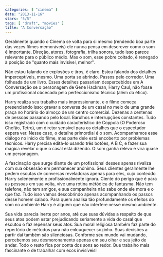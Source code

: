 ```yaml
---
categories: [ "cinema" ]
date: "2013-11-16"
stars: "5/5"
tags: [ "draft", "movies" ]
title: "A Conversação"
---
```

Geralmente quando o Cinema se volta para si mesmo (rendendo boa parte
das vezes filmes memoráveis) ele nunca pensa em descrever como o som
é importante. Direção, atores, fotografia, trilha sonora, tudo isso
parece relevante para o público médio. Mas o som, esse pobre coitado,
é renegado à posição de "quanto mais invisível, melhor".

Não estou falando de explosões e tiros, é claro. Estou falando
dos detalhes imperceptíveis, mesmo. Uma porta se abrindo. Passos pelo
corredor. Uma folheada de um livro. Esses detalhes passariam despercebidos
em A Conversação se o personagem de Gene Hackman, Harry Caul, não fosse
um profissional obcecado pelo perfeccionismo técnico (além do ético).

Harry realiza seu trabalho mais impressionante, e o filme começa
presenciando isso: gravar a conversa de um casal no meio de uma grande
praça no horário do almoço de um centro comercial. Dezenas a centenas
de pessoas passando pelo local. Barulhos e interrupções constantes. Tudo
isso registrado com o cuidado característico de Coppola (O Poderoso
Chefão, Tetro), um diretor sensível para os detalhes que o espectador
espera ver. Nesse caso, o detalhe primordial é o som. Acompanhamos
esse diálogo no início do filme, mas parte dele está encoberto por
problemas técnicos. Harry precisa editá-lo usando três botões, A B
C, e fazer sua mágica revelar o que o casal está dizendo. O som ganha
relevo e vira quase um personagem.

A fascinação que surge diante de um profissional desses apenas rivaliza
com sua obsessão em permanecer anônimo. Seus clientes geralmente lhe
pedem escutas de conversas reveladoras apenas para eles, cujo conteúdo
Harry solenemente e profissionalmente ignora. Ciente do perigo que é
para as pessoas em sua volta, vive uma rotina métódica de fantasma. Não
tem telefone, não tem amigos, e sua companheira não sabe onde ele mora
e o que faz. Tudo isso vamos descobrindo apenas acompanhando os passos
desse homem calado. Para quem analisa tão profundamente os efeitos do
som no ambiente Harry é alguém que não interfere nesse mesmo ambiente.

Sua vida parecia inerte por anos, até que suas dúvidas a respeito
de que seus atos podem estar prejudicando seriamente a vida do casal
que escutou o faz repensar seus atos. Sua moral religiosa também faz
parte do repertório de métodos para não enlouquecer sozinho. Suas
decisões a partir daí também são silenciosas. Conforme seu mundo vai
mudando, percebemos seu desmoronamento apenas em seu olhar e seu jeito
de andar. Todo o resto fica por conta dos sons ao redor. Que trabalho
mais fascinante o de trabalhar com ecos invisíveis!


